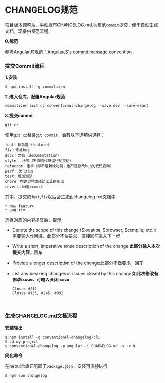 # CHANGELOG规范

项目版本调整后，手动发布CHANGELOG.md.为规范`commit`提交，便于自动生成文档，现提供规范流程.

**0.规范**

参考AngularJS规范：[AngularJS's commit message convention](https://github.com/angular/angular.js/blob/master/CONTRIBUTING.md#-git-commit-guidelines) 

### 提交Commit流程

**1.安装**

```
$ npm install -g commitizen
```

**2.进入仓库，配置Angular规范**

```
commitizen init cz-conventional-changelog --save-dev --save-exact
```

**3.提交commit**

```
git cz
```

使用`git cz`替换`git commit`，会有以下选项供选择：

```
feat：新功能（feature）
fix：修补bug
docs：文档（documentation）
style： 格式（不影响代码运行的变动）
refactor：重构（即不是新增功能，也不是修改bug的代码变动）
perf: 优化代码
test：增加测试
chore：构建过程或辅助工具的变动
revert：回退commit
```

其中，提交的`feat`,`fix`以后会生成到changelog.md文档中

```
* New feature
* Bug fix
```

选择对应的内容提交后，提示

* Denote the scope of this change ($location, $browser, $compile, etc.):需要输入作用域，此部分不做要求，直接回车进入下一步

* Write a short, imperative tense description of the change:**此部分输入本次提交内容**，回车

* Provide a longer description of the change:此部分不做要求，回车

* List any breaking changes or issues closed by this change:**如此次修改有修改issue，可输入关闭issue**

  ```
  Closes #234
  Closes #123, #245, #992
  ```

  ​

### 生成CHANGELOG.md文档流程

**安装输出**

```
$ npm install -g conventional-changelog-cli
$ cd my-project
$ conventional-changelog -p angular -i CHANGELOG.md -s -r 0
```

**简化命令**

在neoui仓库已配置了`package.json`，安装可直接执行

```
$ npm run changelog
```

